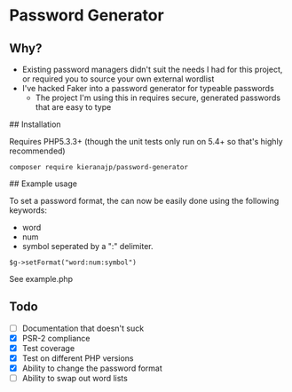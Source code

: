 # Password Generator

## Why?

- Existing password managers didn't suit the needs I had for this project, or required you to source your own external wordlist
- I've hacked Faker into a password generator for typeable passwords
    - The project I'm using this in requires secure, generated passwords that are easy to type

## Installation

Requires PHP5.3.3+ (though the unit tests only run on 5.4+ so that's highly recommended)

```
composer require kieranajp/password-generator
```

## Example usage

To set a password format, the can now be easily done using the following keywords:
- word 
- num 
- symbol
seperated by a ":" delimiter.

```
$g->setFormat("word:num:symbol")
```

See example.php

## Todo

- [ ] Documentation that doesn't suck
- [x] PSR-2 compliance
- [x] Test coverage
- [x] Test on different PHP versions
- [x] Ability to change the password format
- [ ] Ability to swap out word lists
